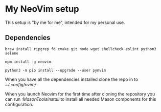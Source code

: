 # My NeoVim setup

This setup is "by me for me", intended for my personal use.

## Dependencies

```
brew install ripgrep fd cmake git node wget shellcheck eslint python3 selene
```

```
npm install -g neovim
```

```
python3 -m pip install --upgrade --user pynvim
```

When you have all the dependencies installed clone the repo in to
_~/.config/nvim/_

When you launch Neovim for the first time after cloning the repository you can
run _:MasonToolsInstall_ to install all needed Mason components for this
configuration.
